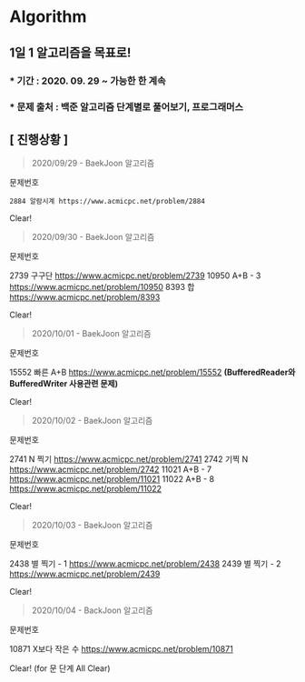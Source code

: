# Algorithm

## 1일 1 알고리즘을 목표로!

### * 기간 : 2020. 09. 29 ~ 가능한 한 계속
### * 문제 출처 : 백준 알고리즘 단계별로 풀어보기, 프로그래머스

## [ 진행상황 ] 

> 2020/09/29 - BaekJoon 알고리즘 

문제번호 
 
    2884 알람시계 https://www.acmicpc.net/problem/2884
  
Clear!

> 2020/09/30 - BaekJoon 알고리즘 

문제번호 
 
  2739 구구단 https://www.acmicpc.net/problem/2739
  10950 A+B - 3 https://www.acmicpc.net/problem/10950
  8393 합 https://www.acmicpc.net/problem/8393
  
Clear!
                                        
> 2020/10/01 - BaekJoon 알고리즘 

문제번호 
 
   15552 빠른 A+B https://www.acmicpc.net/problem/15552 __(BufferedReader와 BufferedWriter 사용관련 문제)__
  
Clear! 
                                             
> 2020/10/02 - BaekJoon 알고리즘 

문제번호 
 
  2741 N 찍기 https://www.acmicpc.net/problem/2741
  2742 기찍 N https://www.acmicpc.net/problem/2742
   11021 A+B - 7 https://www.acmicpc.net/problem/11021
   11022 A+B - 8 https://www.acmicpc.net/problem/11022
  
Clear!

> 2020/10/03 - BaekJoon 알고리즘 

문제번호 
 
  2438 별 찍기 - 1 https://www.acmicpc.net/problem/2438
  2439 별 찍기 - 2 https://www.acmicpc.net/problem/2439
   
Clear!
                                        
> 2020/10/04 - BackJoon 알고리즘 

문제번호 
 
  10871 X보다 작은 수 https://www.acmicpc.net/problem/10871
   
Clear! (for 문 단계 All Clear)
                                         
